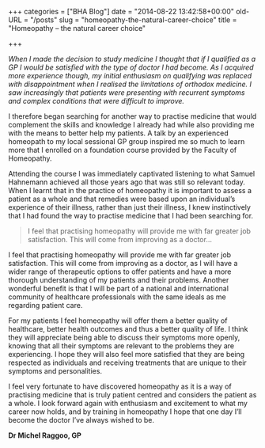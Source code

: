 +++
categories = ["BHA Blog"]
date = "2014-08-22 13:42:58+00:00"
old-URL = "/posts"
slug = "homeopathy-the-natural-career-choice"
title = "Homeopathy – the natural career choice"

+++

_When I made the decision to study medicine I thought that if I qualified as a GP I would be satisfied with the type of doctor I had become. As I acquired more experience though, my initial enthusiasm on qualifying was replaced with disappointment when I realised the limitations of orthodox medicine. I saw increasingly that patients were presenting with recurrent symptoms and complex conditions that were difficult to improve._

I therefore began searching for another way to practise medicine that would complement the skills and knowledge I already had while also providing me with the means to better help my patients. A talk by an experienced homeopath to my local sessional GP group inspired me so much to learn more that I enrolled on a foundation course provided by the Faculty of Homeopathy.

Attending the course I was immediately captivated listening to what Samuel Hahnemann achieved all those years ago that was still so relevant today. When I learnt that in the practice of homeopathy it is important to assess a patient as a whole and that remedies were based upon an individual’s experience of their illness, rather than just their illness, I knew instinctively that I had found the way to practise medicine that I had been searching for.

<blockquote>I feel that practising homeopathy will provide me with far greater job satisfaction. This will come from improving as a doctor...</blockquote>

I feel that practising homeopathy will provide me with far greater job satisfaction. This will come from improving as a doctor, as I will have a wider range of therapeutic options to offer patients and have a more thorough understanding of my patients and their problems. Another wonderful benefit is that I will be part of a national and international community of healthcare professionals with the same ideals as me regarding patient care.

For my patients I feel homeopathy will offer them a better quality of healthcare, better health outcomes and thus a better quality of life. I think they will appreciate being able to discuss their symptoms more openly, knowing that all their symptoms are relevant to the problems they are experiencing. I hope they will also feel more satisfied that they are being respected as individuals and receiving treatments that are unique to their symptoms and personalities.

I feel very fortunate to have discovered homeopathy as it is a way of practising medicine that is truly patient centred and considers the patient as a whole. I look forward again with enthusiasm and excitement to what my career now holds, and by training in homeopathy I hope that one day I’ll become the doctor I’ve always wished to be.

**Dr Michel Raggoo, GP**
